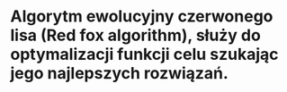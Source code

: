 # Algorytm ewolucyjny czerwonego lisa (Red fox algorithm), służy do optymalizacji funkcji celu szukając jego najlepszych rozwiązań.
